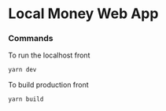 # Local Money Web App

### Commands

To run the localhost front
```bash
yarn dev
```

To build production front
```bash
yarn build
```
